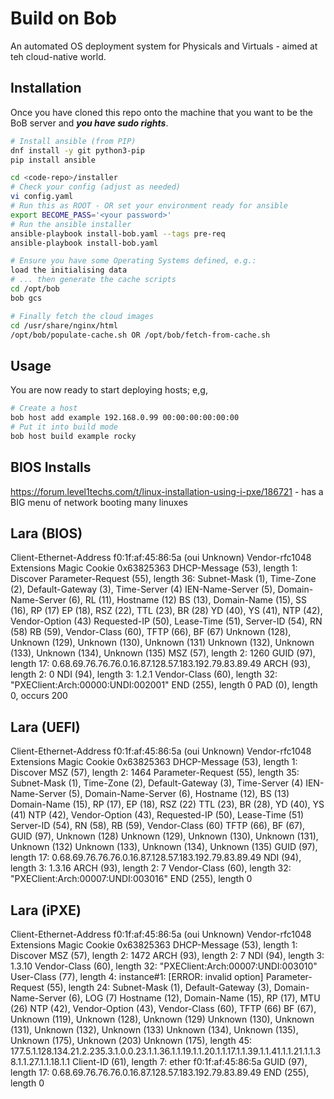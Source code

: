 # Build on Bob

An automated OS deployment system for Physicals and Virtuals - aimed at teh cloud-native world.

## Installation

Once you have cloned this repo onto the machine that you want to be the BoB server and ***you have sudo rights***.

```bash
# Install ansible (from PIP)
dnf install -y git python3-pip
pip install ansible

cd <code-repo>/installer
# Check your config (adjust as needed)
vi config.yaml
# Run this as ROOT - OR set your environment ready for ansible
export BECOME_PASS='<your password>'
# Run the ansible installer
ansible-playbook install-bob.yaml --tags pre-req
ansible-playbook install-bob.yaml

# Ensure you have some Operating Systems defined, e.g.:
load the initialising data
# ... then generate the cache scripts
cd /opt/bob
bob gcs

# Finally fetch the cloud images
cd /usr/share/nginx/html
/opt/bob/populate-cache.sh OR /opt/bob/fetch-from-cache.sh
```

## Usage

You are now ready to start deploying hosts; e,g,

```bash
# Create a host
bob host add example 192.168.0.99 00:00:00:00:00:00
# Put it into build mode
bob host build example rocky
```

## BIOS Installs

https://forum.level1techs.com/t/linux-installation-using-i-pxe/186721 - has a BIG menu of network booting many linuxes

## Lara (BIOS)

Client-Ethernet-Address f0:1f:af:45:86:5a (oui Unknown)
Vendor-rfc1048 Extensions
Magic Cookie 0x63825363
DHCP-Message (53), length 1: Discover
Parameter-Request (55), length 36: 
    Subnet-Mask (1), Time-Zone (2), Default-Gateway (3), Time-Server (4)
    IEN-Name-Server (5), Domain-Name-Server (6), RL (11), Hostname (12)
    BS (13), Domain-Name (15), SS (16), RP (17)
    EP (18), RSZ (22), TTL (23), BR (28)
    YD (40), YS (41), NTP (42), Vendor-Option (43)
    Requested-IP (50), Lease-Time (51), Server-ID (54), RN (58)
    RB (59), Vendor-Class (60), TFTP (66), BF (67)
    Unknown (128), Unknown (129), Unknown (130), Unknown (131)
    Unknown (132), Unknown (133), Unknown (134), Unknown (135)
MSZ (57), length 2: 1260
GUID (97), length 17: 0.68.69.76.76.76.0.16.87.128.57.183.192.79.83.89.49
ARCH (93), length 2: 0
NDI (94), length 3: 1.2.1
Vendor-Class (60), length 32: "PXEClient:Arch:00000:UNDI:002001"
END (255), length 0
PAD (0), length 0, occurs 200

## Lara (UEFI)

Client-Ethernet-Address f0:1f:af:45:86:5a (oui Unknown)
Vendor-rfc1048 Extensions
Magic Cookie 0x63825363
DHCP-Message (53), length 1: Discover
MSZ (57), length 2: 1464
Parameter-Request (55), length 35: 
    Subnet-Mask (1), Time-Zone (2), Default-Gateway (3), Time-Server (4)
    IEN-Name-Server (5), Domain-Name-Server (6), Hostname (12), BS (13)
    Domain-Name (15), RP (17), EP (18), RSZ (22)
    TTL (23), BR (28), YD (40), YS (41)
    NTP (42), Vendor-Option (43), Requested-IP (50), Lease-Time (51)
    Server-ID (54), RN (58), RB (59), Vendor-Class (60)
    TFTP (66), BF (67), GUID (97), Unknown (128)
    Unknown (129), Unknown (130), Unknown (131), Unknown (132)
    Unknown (133), Unknown (134), Unknown (135)
GUID (97), length 17: 0.68.69.76.76.76.0.16.87.128.57.183.192.79.83.89.49
NDI (94), length 3: 1.3.16
ARCH (93), length 2: 7
Vendor-Class (60), length 32: "PXEClient:Arch:00007:UNDI:003016"
END (255), length 0

## Lara (iPXE)

Client-Ethernet-Address f0:1f:af:45:86:5a (oui Unknown)
Vendor-rfc1048 Extensions
Magic Cookie 0x63825363
DHCP-Message (53), length 1: Discover
MSZ (57), length 2: 1472
ARCH (93), length 2: 7
NDI (94), length 3: 1.3.10
Vendor-Class (60), length 32: "PXEClient:Arch:00007:UNDI:003010"
User-Class (77), length 4: 
    instance#1: [ERROR: invalid option]
Parameter-Request (55), length 24: 
    Subnet-Mask (1), Default-Gateway (3), Domain-Name-Server (6), LOG (7)
    Hostname (12), Domain-Name (15), RP (17), MTU (26)
    NTP (42), Vendor-Option (43), Vendor-Class (60), TFTP (66)
    BF (67), Unknown (119), Unknown (128), Unknown (129)
    Unknown (130), Unknown (131), Unknown (132), Unknown (133)
    Unknown (134), Unknown (135), Unknown (175), Unknown (203)
Unknown (175), length 45: 177.5.1.128.134.21.2.235.3.1.0.0.23.1.1.36.1.1.19.1.1.20.1.1.17.1.1.39.1.1.41.1.1.21.1.1.38.1.1.27.1.1.18.1.1
Client-ID (61), length 7: ether f0:1f:af:45:86:5a
GUID (97), length 17: 0.68.69.76.76.76.0.16.87.128.57.183.192.79.83.89.49
END (255), length 0
